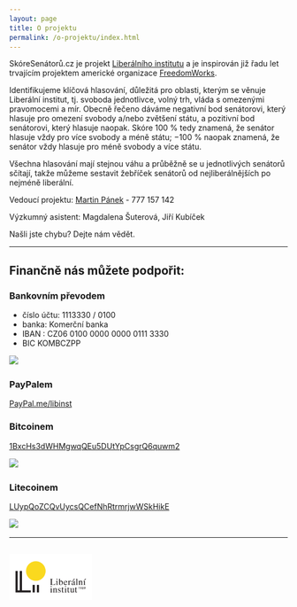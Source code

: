 ```yaml
---
layout: page
title: O projektu
permalink: /o-projektu/index.html
---
```


SkóreSenátorů.cz je projekt [Liberálního institutu](http://libinst.cz) a je inspirován již řadu let trvajícím projektem americké organizace [FreedomWorks](http://congress.freedomworks.org).

Identifikujeme klíčová hlasování, důležitá pro oblasti, kterým se věnuje Liberální institut, tj. svoboda jednotlivce, volný trh, vláda s omezenými pravomocemi a mír. Obecně řečeno dáváme negativní bod senátorovi, který hlasuje pro omezení svobody a/nebo zvětšení státu, a pozitivní bod senátorovi, který hlasuje naopak. Skóre 100 % tedy znamená, že senátor hlasuje vždy pro více svobody a méně státu; −100 % naopak znamená, že senátor vždy hlasuje pro méně svobody a více státu.

Všechna hlasování mají stejnou váhu a průběžně se u jednotlivých senátorů sčítají, takže můžeme sestavit žebříček senátorů od nejliberálnějších po nejméně liberální.

Vedoucí projektu: [Martin Pánek](mailto:martin.panek@libinst.cz) - 777 157 142

Výzkumný asistent: Magdalena Šuterová, Jiří Kubíček

Našli jste chybu? Dejte nám vědět.

---

## Finančně nás můžete podpořit:

### Bankovním převodem

* číslo účtu: 1113330 / 0100
* banka: Komerční banka
* IBAN : CZ06 0100 0000 0000 0111 3330
* BIC KOMBCZPP

<img src="https://i0.wp.com/libinst.cz/wp-content/uploads/2017/07/komer%C4%8Dka.png?resize=300%2C298">

### PayPalem
[PayPal.me/libinst](PayPal.me/libinst)

### Bitcoinem
[1BxcHs3dWHMgwqQEu5DUtYpCsgrQ6quwm2](https://blockchain.info/address/1BxcHs3dWHMgwqQEu5DUtYpCsgrQ6quwm2)

<img src="https://i2.wp.com/libinst.cz/wp-content/uploads/2017/07/btcadresa.png?resize=250%2C250">

### Litecoinem
[LUypQoZCQvUycsQCefNhRtrmrjwWSkHikE](https://live.blockcypher.com/ltc/address/LUypQoZCQvUycsQCefNhRtrmrjwWSkHikE/?fref=gc)

<img src="https://i0.wp.com/libinst.cz/wp-content/uploads/2017/07/ltcwallet.png?w=702">

---

<a href="https://www.libinst.cz/"><img src="/img/logo_liberalni-institut-1989.png" style="max-width:150px" class="img-responsive center-block"></a>
---

